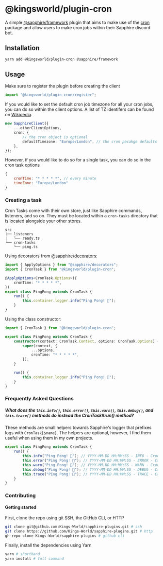 # @kingsworld/plugin-cron

A simple [@sapphire/framework](https://www.npmjs.com/package/@sapphire/framework) plugin that aims to make use of the [cron](https://www.npmjs.com/package/cron) package and allow users to make cron jobs within their Sapphire discord bot.

## Installation

```sh
yarn add @kingsworld/plugin-cron @sapphire/framework
```

## Usage

Make sure to register the plugin before creating the client

```ts
import "@kingsworld/plugin-cron/register";
```

If you would like to set the default cron job timezone for all your cron jobs, you can do so within the client options. A list of TZ identifers can be found on [Wikipedia](https://en.wikipedia.org/wiki/List_of_tz_database_time_zones).

```ts
new SapphireClient({
    ...otherClientOptions,
    cron: {
        // the cron object is optional
        defaultTimezone: "Europe/London", // the cron pacakge defaults to UTC
    },
});
```

However, if you would like to do so for a single task, you can do so in the cron task options

```js
{
    cronTime: "* * * * *", // every minute
    timeZone: "Europe/London"
}
```

### Creating a task

Cron Tasks come with their own store, just like Sapphire commands, listeners, and so on. They must be located within a `cron-tasks` directory that is located alongside your other stores.

```
src
├── listeners
|   └── ready.ts
└── cron-tasks
    └── ping.ts
```

Using decorators from [@sapphire/decorators](https://www.npmjs.com/package/@sapphire/decorators):

```ts
import { ApplyOptions } from "@sapphire/decorators";
import { CronTask } from "@kingsworld/plugin-cron";

@ApplyOptions<CronTask.Options>({
    cronTime: "* * * * *",
})
export class PingPong extends CronTask {
    run() {
        this.container.logger.info("Ping Pong! 🏓");
    }
}
```

Using the class constructor:

```ts
import { CronTask } from "@kingsworld/plugin-cron";

export class PingPong extends CronTask {
    constructor(context: CronTask.Context, options: CronTask.Options) {
        super(context, {
            ...options,
            cronTime: "* * * * *",
        });
    }

    run() {
        this.container.logger.info("Ping Pong! 🏓");
    }
}
```

### Frequently Asked Questions

##### What does the `this.info()`, `this.error()`, `this.warn()`, `this.debug()`, and `this.trace()` methods do instead the CronTask#run() method?

These methods are small helpers towards Sapphire's logger that prefixes logs with `CronTask[$name]`. The helpers are optional, however, I find them useful when using them in my own projects.

```ts
export class PingPong extends CronTask {
    run() {
        this.info("Ping Pong! 🏓"); // YYYY-MM-DD HH:MM:SS - INFO - CronTask[ping] Ping Pong! 🏓
        this.error("Ping Pong! 🏓"); // YYYY-MM-DD HH:MM:SS - ERROR - CronTask[ping] Ping Pong! 🏓
        this.warn("Ping Pong! 🏓"); // YYYY-MM-DD HH:MM:SS - WARN - CronTask[ping] Ping Pong! 🏓
        this.debug("Ping Pong! 🏓"); // YYYY-MM-DD HH:MM:SS - DEBUG - CronTask[ping] Ping Pong! 🏓
        this.trace("Ping Pong! 🏓"); // YYYY-MM-DD HH:MM:SS - TRACE - CronTask[ping] Ping Pong! 🏓
    }
}
```

### Contributing

#### Getting started

First, clone the repo using git SSH, the GitHub CLI, or HTTP

```sh
git clone git@github.com:Kings-World/sapphire-plugins.git # ssh
git clone https://github.com/Kings-World/sapphire-plugins.git # http
gh repo clone Kings-World/sapphire-plugins # github cli
```

Finally, install the dependencies using Yarn

```sh
yarn # shorthand
yarn install # full command
```
